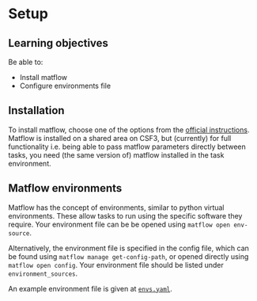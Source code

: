 # Setup
## Learning objectives
Be able to:
- Install matflow
- Configure environments file

## Installation

To install matflow, choose one of the options from the [official instructions][installation_instructions].
Matflow is installed on a shared area on CSF3, but (currently) for full functionality
i.e. being able to pass matflow parameters directly between tasks, 
you need (the same version of) matflow installed in the task environment.

## Matflow environments

Matflow has the concept of environments, similar to python virtual environments.
These allow tasks to run using the specific software they require.
Your environment file can be be opened using `matflow open env-source`.

Alternatively, the environment file is specified in the config file,
which can be found using `matflow manage get-config-path`, or opened directly using
`matflow open config`. 
Your environment file should be listed under `environment_sources`.

An example environment file is given at [`envs.yaml`](envs.yaml).

[installation_instructions]: https://docs.matflow.io/stable/installation.html